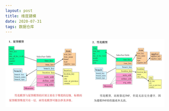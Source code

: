 ```yaml
---
layout: post
title: 维度建模
date: 2020-07-31
tags: 数据仓库
---
```


![avatar](./images/posts/markdown/dimension_modeling.jpg)